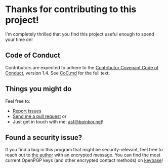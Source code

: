 # Thanks for contributing to this project!

I'm completely thrilled that you find this project useful enough to
spend your time on!

## Code of Conduct

Contributors are expected to adhere to the
[Contributor Covenant Code of Conduct](http://contributor-covenant.org/version/1/4/),
version 1.4. See [CoC.md](CoC.md) for the full text.

## Things you might do

Feel free to:

* [Report issues](../../issues)
* [Send me a pull request](../../pulls) or
* Just get in touch with me: asf@boinkor.net!

## Found a security issue?

If you find a bug in this program that might be security-relevant, feel free to reach out to [the author](mailto:asf@boinkor.net) with an encrypted message. You can find the most current OpenPGP keys (and other encrypted contact methods) on [keybase](https://keybase.io/asf)!
